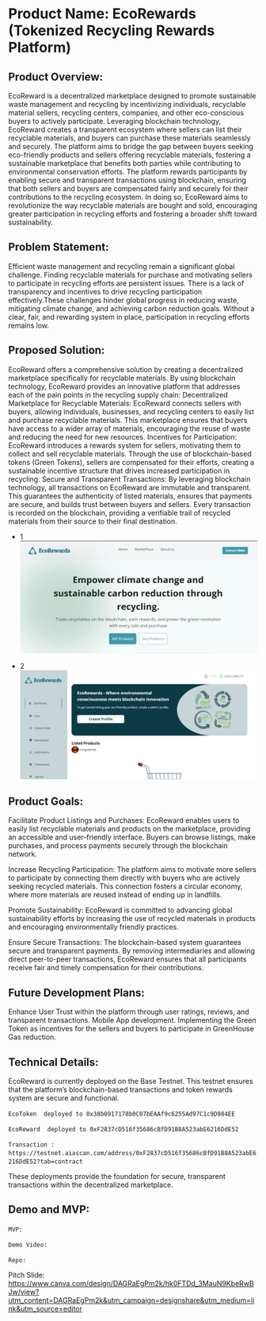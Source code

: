 # Product Name: EcoRewards (Tokenized Recycling Rewards Platform)

## Product Overview:
EcoReward is a decentralized marketplace designed to promote sustainable waste management and recycling by incentivizing individuals, recyclable material sellers, recycling centers, companies, and other eco-conscious buyers to actively participate. Leveraging blockchain technology, EcoReward creates a transparent ecosystem where sellers can list their recyclable materials, and buyers can purchase these materials seamlessly and securely. The platform aims to bridge the gap between buyers seeking eco-friendly products and sellers offering recyclable materials, fostering a sustainable marketplace that benefits both parties while contributing to environmental conservation efforts.
The platform rewards participants by enabling secure and transparent transactions using blockchain, ensuring that both sellers and buyers are compensated fairly and securely for their contributions to the recycling ecosystem. In doing so, EcoReward aims to revolutionize the way recyclable materials are bought and sold, encouraging greater participation in recycling efforts and fostering a broader shift toward sustainability.


## Problem Statement:
Efficient waste management and recycling remain a significant global challenge. Finding recyclable materials for purchase and motivating sellers to participate in recycling efforts are persistent issues. There is a lack of transparency and incentives to drive recycling participation effectively.These challenges hinder global progress in reducing waste, mitigating climate change, and achieving carbon reduction goals. Without a clear, fair, and rewarding system in place, participation in recycling efforts remains low.


## Proposed Solution:
EcoReward offers a comprehensive solution by creating a decentralized marketplace specifically for recyclable materials. By using blockchain technology, EcoReward provides an innovative platform that addresses each of the pain points in the recycling supply chain:
Decentralized Marketplace for Recyclable Materials: EcoReward connects sellers with buyers, allowing individuals, businesses, and recycling centers to easily list and purchase recyclable materials. This marketplace ensures that buyers have access to a wider array of materials, encouraging the reuse of waste and reducing the need for new resources.
Incentives for Participation: EcoReward introduces a rewards system for sellers, motivating them to collect and sell recyclable materials. Through the use of blockchain-based tokens (Green Tokens), sellers are compensated for their efforts, creating a sustainable incentive structure that drives increased participation in recycling.
Secure and Transparent Transactions: By leveraging blockchain technology, all transactions on EcoReward are immutable and transparent. This guarantees the authenticity of listed materials, ensures that payments are secure, and builds trust between buyers and sellers. Every transaction is recorded on the blockchain, providing a verifiable trail of recycled materials from their source to their final destination.


- 1
![Screenshot](./public/screenshot.jpg)

- 2
![Screenshot](./public/screenshot2.jpg)





## Product Goals:
Facilitate Product Listings and Purchases: EcoReward enables users to easily list recyclable materials and products on the marketplace, providing an accessible and user-friendly interface. Buyers can browse listings, make purchases, and process payments securely through the blockchain network.


Increase Recycling Participation: The platform aims to motivate more sellers to participate by connecting them directly with buyers who are actively seeking recycled materials. This connection fosters a circular economy, where more materials are reused instead of ending up in landfills.


Promote Sustainability: EcoReward is committed to advancing global sustainability efforts by increasing the use of recycled materials in products and encouraging environmentally friendly practices.


Ensure Secure Transactions: The blockchain-based system guarantees secure and transparent payments. By removing intermediaries and allowing direct peer-to-peer transactions, EcoReward ensures that all participants receive fair and timely compensation for their contributions.


## Future Development Plans:
Enhance User Trust within the platform through user ratings, reviews, and transparent transactions.
Mobile App development. 
Implementing the Green Token as incentives for the sellers and buyers to participate in GreenHouse Gas reduction.

## Technical Details:
EcoReward is currently deployed on the Base Testnet. This testnet ensures that the platform’s blockchain-based transactions and token rewards system are secure and functional.

`EcoToken  deployed to 0x38b0917178b0C07bEAAf9c6255Ad97C1c9D984EE `

`EcoReward  deployed to 0xF2837cD516f35686cBfD91B8A523abE6216DdE52 `

`Transaction : https://testnet.aiascan.com/address/0xF2837cD516f35686cBfD91B8A523abE6216DdE52?tab=contract`

These deployments provide the foundation for secure, transparent transactions within the decentralized marketplace.

## Demo and MVP:

`MVP: `


`Demo Video: `

`Repo:   `

Pitch Slide: https://www.canva.com/design/DAGRaEgPm2k/hk0FTDd_3MauN9KbeRwBJw/view?utm_content=DAGRaEgPm2k&utm_campaign=designshare&utm_medium=link&utm_source=editor